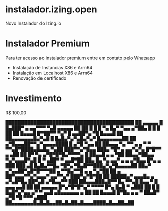 # instalador.izing.open
Novo Instalador do Izing.io

# Instalador Premium
Para ter acesso ao instalador premium entre em contato pelo Whatsapp
- Instalação de Instancias X86 e Arm64
- Instalação em Localhost X86 e Arm64
- Renovação de certificado

# Investimento
R$ 100,00

█████████████████████████████████████████
██ ▄▄▄▄▄ █   █▄███▀ ▄ ▄▄▀▀▀  ▀▄█ ▄▄▄▄▄ ██
██ █   █ █ ▀▄ █▄▀  ▀▄▄  ▄▀██▄  █ █   █ ██
██ █▄▄▄█ █▀██▀▀  ▀▄▀ █ ▄▄██▀▄ ▀█ █▄▄▄█ ██
██▄▄▄▄▄▄▄█▄▀▄█ █ █▄█▄▀▄▀▄█▄▀▄▀ █▄▄▄▄▄▄▄██
██ ▄▀█▄▄▄██▀▀▄▀▄▄▄▄████  █    ▄▀█ ▀▄▄  ██
██▄▄▄  ▀▄ ▀▀  ▄ ▄ ▀ ▀ ▀▀▄█▀████▄█▄█▄ ▀▄██
███▀▀▄▀█▄▄ ███▄ ▀█▀ ▄ ▄▄▀▄▀▄  █▀█▀▀ ▄ ▄██
██ █▀  ▀▄  ▄▀█▀█▀█▄▀▀▀▀▄ █  ██▄▄█ ▄ ▄ ▀██
██▄▄▀██▄▄   ▀▄▀▄▄▄█▀▄█  █ ▀ ▄██▀ ▀ ▄▄█▀██
██▄ █▄ ▀▄ ▄▄▀ ▄ ▄   ▄▀█▄▄      █▀▄ ▄  ███
███ ▄█ █▄█▄▀▀█▄ ▀█▀▄ ▀█▄█▀▀███▄▀▄▀█▄▄▄▄██
██▄▀ ▄▀▄▄██▀▄█▀█▀▀▀██ ▄ ▀▀█▄▀▀█ ▄ ▄ ▀▄▀██
██ ▄ ██▀▄▄▄▀▀▄▀▄▄▄▀ ▄▄▀▀▄▀  ███▀▄▀█▀██ ██
█████▄▀ ▄▄▄█▄ ▄ ▄▀▄█▀█▄ ██▀▄█ ▄▀█▄▄▀▀ ███
██▄▄▄███▄█▀▀ █▄ ▀▀▄█   █▄▄ ▀ █ ▄▄▄ ▄▄█ ██
██ ▄▄▄▄▄ █▀▄▀█▀█▀▄▀ ▀▀▀▀   █▀▄ █▄█ ▀ ▄███
██ █   █ █▄█▀▄▀▄▄ ▄▀ ▀ ▄▄█  ▄█▄▄▄▄▄▄ ▄ ██
██ █▄▄▄█ █▀█▄ ▄ ▄ ▀ ██▄█▀ ▄▀█ ▀█ ▀▀▀ ▄███
██▄▄▄▄▄▄▄█▄█▄█▄▄██▄█▄██▄█▄▄▄████▄█▄▄██▄██
